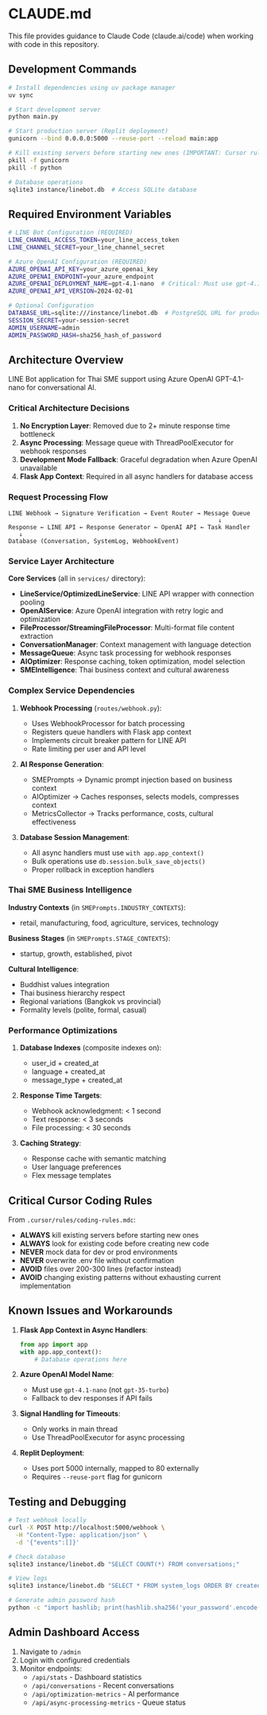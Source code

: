 # CLAUDE.md

This file provides guidance to Claude Code (claude.ai/code) when working with code in this repository.

## Development Commands

```bash
# Install dependencies using uv package manager
uv sync

# Start development server
python main.py

# Start production server (Replit deployment)
gunicorn --bind 0.0.0.0:5000 --reuse-port --reload main:app

# Kill existing servers before starting new ones (IMPORTANT: Cursor rule)
pkill -f gunicorn
pkill -f python

# Database operations
sqlite3 instance/linebot.db  # Access SQLite database
```

## Required Environment Variables

```bash
# LINE Bot Configuration (REQUIRED)
LINE_CHANNEL_ACCESS_TOKEN=your_line_access_token
LINE_CHANNEL_SECRET=your_line_channel_secret

# Azure OpenAI Configuration (REQUIRED)
AZURE_OPENAI_API_KEY=your_azure_openai_key
AZURE_OPENAI_ENDPOINT=your_azure_endpoint
AZURE_OPENAI_DEPLOYMENT_NAME=gpt-4.1-nano  # Critical: Must use gpt-4.1-nano, not gpt-35-turbo
AZURE_OPENAI_API_VERSION=2024-02-01

# Optional Configuration
DATABASE_URL=sqlite:///instance/linebot.db  # PostgreSQL URL for production
SESSION_SECRET=your-session-secret
ADMIN_USERNAME=admin
ADMIN_PASSWORD_HASH=sha256_hash_of_password
```

## Architecture Overview

LINE Bot application for Thai SME support using Azure OpenAI GPT-4.1-nano for conversational AI.

### Critical Architecture Decisions

1. **No Encryption Layer**: Removed due to 2+ minute response time bottleneck
2. **Async Processing**: Message queue with ThreadPoolExecutor for webhook responses
3. **Development Mode Fallback**: Graceful degradation when Azure OpenAI unavailable
4. **Flask App Context**: Required in all async handlers for database access

### Request Processing Flow

```
LINE Webhook → Signature Verification → Event Router → Message Queue
                                                           ↓
Response ← LINE API ← Response Generator ← OpenAI API ← Task Handler
   ↓
Database (Conversation, SystemLog, WebhookEvent)
```

### Service Layer Architecture

**Core Services** (all in `services/` directory):
- **LineService/OptimizedLineService**: LINE API wrapper with connection pooling
- **OpenAIService**: Azure OpenAI integration with retry logic and optimization
- **FileProcessor/StreamingFileProcessor**: Multi-format file content extraction
- **ConversationManager**: Context management with language detection
- **MessageQueue**: Async task processing for webhook responses
- **AIOptimizer**: Response caching, token optimization, model selection
- **SMEIntelligence**: Thai business context and cultural awareness

### Complex Service Dependencies

1. **Webhook Processing** (`routes/webhook.py`):
   - Uses WebhookProcessor for batch processing
   - Registers queue handlers with Flask app context
   - Implements circuit breaker pattern for LINE API
   - Rate limiting per user and API level

2. **AI Response Generation**:
   - SMEPrompts → Dynamic prompt injection based on business context
   - AIOptimizer → Caches responses, selects models, compresses context
   - MetricsCollector → Tracks performance, costs, cultural effectiveness

3. **Database Session Management**:
   - All async handlers must use `with app.app_context()`
   - Bulk operations use `db.session.bulk_save_objects()`
   - Proper rollback in exception handlers

### Thai SME Business Intelligence

**Industry Contexts** (in `SMEPrompts.INDUSTRY_CONTEXTS`):
- retail, manufacturing, food, agriculture, services, technology

**Business Stages** (in `SMEPrompts.STAGE_CONTEXTS`):
- startup, growth, established, pivot

**Cultural Intelligence**:
- Buddhist values integration
- Thai business hierarchy respect
- Regional variations (Bangkok vs provincial)
- Formality levels (polite, formal, casual)

### Performance Optimizations

1. **Database Indexes** (composite indexes on):
   - user_id + created_at
   - language + created_at
   - message_type + created_at

2. **Response Time Targets**:
   - Webhook acknowledgment: < 1 second
   - Text response: < 3 seconds
   - File processing: < 30 seconds

3. **Caching Strategy**:
   - Response cache with semantic matching
   - User language preferences
   - Flex message templates

## Critical Cursor Coding Rules

From `.cursor/rules/coding-rules.mdc`:
- **ALWAYS** kill existing servers before starting new ones
- **ALWAYS** look for existing code before creating new code
- **NEVER** mock data for dev or prod environments
- **NEVER** overwrite .env file without confirmation
- **AVOID** files over 200-300 lines (refactor instead)
- **AVOID** changing existing patterns without exhausting current implementation

## Known Issues and Workarounds

1. **Flask App Context in Async Handlers**:
   ```python
   from app import app
   with app.app_context():
       # Database operations here
   ```

2. **Azure OpenAI Model Name**:
   - Must use `gpt-4.1-nano` (not `gpt-35-turbo`)
   - Fallback to dev responses if API fails

3. **Signal Handling for Timeouts**:
   - Only works in main thread
   - Use ThreadPoolExecutor for async processing

4. **Replit Deployment**:
   - Uses port 5000 internally, mapped to 80 externally
   - Requires `--reuse-port` flag for gunicorn

## Testing and Debugging

```bash
# Test webhook locally
curl -X POST http://localhost:5000/webhook \
  -H "Content-Type: application/json" \
  -d '{"events":[]}'

# Check database
sqlite3 instance/linebot.db "SELECT COUNT(*) FROM conversations;"

# View logs
sqlite3 instance/linebot.db "SELECT * FROM system_logs ORDER BY created_at DESC LIMIT 10;"

# Generate admin password hash
python -c "import hashlib; print(hashlib.sha256('your_password'.encode()).hexdigest())"
```

## Admin Dashboard Access

1. Navigate to `/admin`
2. Login with configured credentials
3. Monitor endpoints:
   - `/api/stats` - Dashboard statistics
   - `/api/conversations` - Recent conversations
   - `/api/optimization-metrics` - AI performance
   - `/api/async-processing-metrics` - Queue status